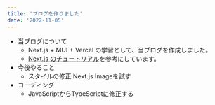 ```yaml
---
title: 'ブログを作りました'
date: '2022-11-05'
---
```


- 当ブログについて
  - Next.js + MUI + Vercel の学習として、当ブログを作成しました。
  - [Next.js のチュートリアル](https://github.com/vercel/next-learn/tree/master/basics/demo)を参考にしています。
- 今後やること
  - スタイルの修正
  Next.js Imageを試す
- コーディング
  - JavaScriptからTypeScriptに修正する
